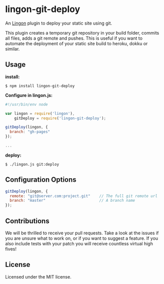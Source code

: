 # lingon-git-deploy

An [Lingon](https://github.com/jpettersson/lingon) plugin to deploy your static site using git. 

This plugin creates a temporary git repository in your build folder, commits all files, adds a git remote and pushes. This is useful if you want to automate the deployment of your static site build to heroku, dokku or similar.

## Usage

**install:** 

``
$ npm install lingon-git-deploy
``

**Configure in lingon.js:**

```JavaScript
#!/usr/bin/env node

var lingon = require('lingon'),
    gitDeploy = require('lingon-git-deploy');

gitDeploy(lingon, {
  branch: "gh-pages"
});

...
```

**deploy:**

``
$ ./lingon.js git:deploy
``

## Configuration Options

```JavaScript
gitDeploy(lingon, {
  remote: "git@server.com:project.git"    // The full git remote url
  branch: "master"                        // A branch name
});
```

## Contributions

We will be thrilled to receive your pull requests. Take a look at the issues if you are unsure what to work on, or if you want to suggest a feature. If you also include tests with your patch you will receive countless virtual high fives!

## License

Licensed under the MIT license.
